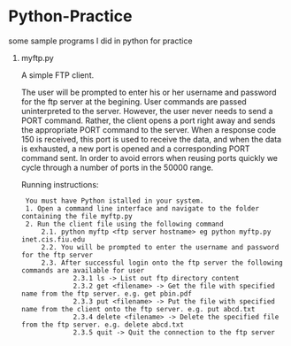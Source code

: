 # Python-Practice
some sample programs I did in python for practice

1. myftp.py

	A simple FTP client.
	
	The user will be prompted to enter his or her username and password
	for the ftp server at the begining. User commands are passed uninterpreted
	to the server.  However, the user never needs to send a PORT command.
	Rather, the client opens a port right away and sends the appropriate
	PORT command to the server. When a response code 150 is received, this
	port is used to receive the data, and when the data is exhausted, a new
	port is opened and a corresponding PORT command sent. In order to avoid
	errors when reusing ports quickly we cycle through a number of ports
	in the 50000 range.
	
	Running instructions:
	
		You must have Python istalled in your system.
		1. Open a command line interface and navigate to the folder containing the file myftp.py
		2. Run the client file using the following command
			2.1. python myftp <ftp server hostname> eg python myftp.py inet.cis.fiu.edu
			2.2. You will be prompted to enter the username and password for the ftp server
			2.3. After successful login onto the ftp server the following commands are available for user
					2.3.1 ls -> List out ftp directory content
					2.3.2 get <filename> -> Get the file with specified name from the ftp server. e.g. get pbin.pdf
					2.3.3 put <filename> -> Put the file with specified name from the client onto the ftp server. e.g. put abcd.txt
					2.3.4 delete <filename> -> Delete the specified file from the ftp server. e.g. delete abcd.txt
					2.3.5 quit -> Quit the connection to the ftp server
